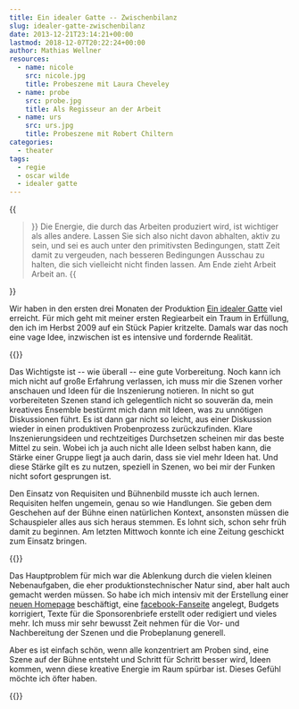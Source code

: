 ```yaml
---
title: Ein idealer Gatte -- Zwischenbilanz
slug: idealer-gatte-zwischenbilanz
date: 2013-12-21T23:14:21+00:00
lastmod: 2018-12-07T20:22:24+00:00
author: Mathias Wellner
resources:
  - name: nicole
    src: nicole.jpg
    title: Probeszene mit Laura Cheveley
  - name: probe
    src: probe.jpg
    title: Als Regisseur an der Arbeit
  - name: urs
    src: urs.jpg
    title: Probeszene mit Robert Chiltern
categories:
  - theater
tags:
  - regie
  - oscar wilde
  - idealer gatte
---
```

{{<blockquote cite="Peter Brook, Wanderjahre">}}
  Die Energie, die durch das Arbeiten produziert wird, ist wichtiger als alles andere. Lassen Sie sich also nicht davon abhalten, aktiv zu sein, und sei es auch unter den primitivsten Bedingungen, statt Zeit damit zu vergeuden, nach besseren Bedingungen Ausschau zu halten, die sich vielleicht nicht finden lassen. Am Ende zieht Arbeit Arbeit an.
{{</blockquote>}}

Wir haben in den ersten drei Monaten der Produktion [Ein idealer Gatte](http://dramateure.ch/wordpress/produktionen/ein-idealer-gatte/ "Ein idealer Gatte") viel erreicht. Für mich geht mit meiner ersten Regiearbeit ein Traum in Erfüllung, den ich im Herbst 2009 auf ein Stück Papier kritzelte. Damals war das noch eine vage Idee, inzwischen ist es intensive und fordernde Realität. 
<!--more-->

{{<responsive-image name="probe">}}

Das Wichtigste ist -- wie überall -- eine gute Vorbereitung. Noch kann ich mich nicht auf große Erfahrung verlassen, ich muss mir die Szenen vorher anschauen und Ideen für die Inszenierung notieren. In nicht so gut vorbereiteten Szenen stand ich gelegentlich nicht so souverän da, mein kreatives Ensemble bestürmt mich dann mit Ideen, was zu unnötigen Diskussionen führt. Es ist dann gar nicht so leicht, aus einer Diskussion wieder in einen produktiven Probenprozess zurückzufinden. Klare Inszenierungsideen und rechtzeitiges Durchsetzen scheinen mir das beste Mittel zu sein. Wobei ich ja auch nicht alle Ideen selbst haben kann, die Stärke einer Gruppe liegt ja auch darin, dass sie viel mehr Ideen hat. Und diese Stärke gilt es zu nutzen, speziell in Szenen, wo bei mir der Funken nicht sofort gesprungen ist. 

Den Einsatz von Requisiten und Bühnenbild musste ich auch lernen. Requisiten helfen ungemein, genau so wie Handlungen. Sie geben dem Geschehen auf der Bühne einen natürlichen Kontext, ansonsten müssen die Schauspieler alles aus sich heraus stemmen. Es lohnt sich, schon sehr früh damit zu beginnen. Am letzten Mittwoch konnte ich eine Zeitung geschickt zum Einsatz bringen. 

{{<responsive-image name="urs">}}

Das Hauptproblem für mich war die Ablenkung durch die vielen kleinen Nebenaufgaben, die eher produktionstechnischer Natur sind, aber halt auch gemacht werden müssen. So habe ich mich intensiv mit der Erstellung einer [neuen Homepage](http://dramateure.ch/wordpress "die dramateure zürich") beschäftigt, eine [facebook-Fanseite](https://www.facebook.com/DramateureZurich "die dramateure zürich") angelegt, Budgets korrigiert, Texte für die Sponsorenbriefe erstellt oder redigiert und vieles mehr. Ich muss mir sehr bewusst Zeit nehmen für die Vor- und Nachbereitung der Szenen und die Probeplanung generell. 

Aber es ist einfach schön, wenn alle konzentriert am Proben sind, eine Szene auf der Bühne entsteht und Schritt für Schritt besser wird, Ideen kommen, wenn diese kreative Energie im Raum spürbar ist. Dieses Gefühl möchte ich öfter haben. 

{{<responsive-image name="nicole">}}
